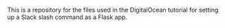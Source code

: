 This is a repository for the files used in the DigitalOcean tutorial for setting up a Slack slash command as a Flask app.
